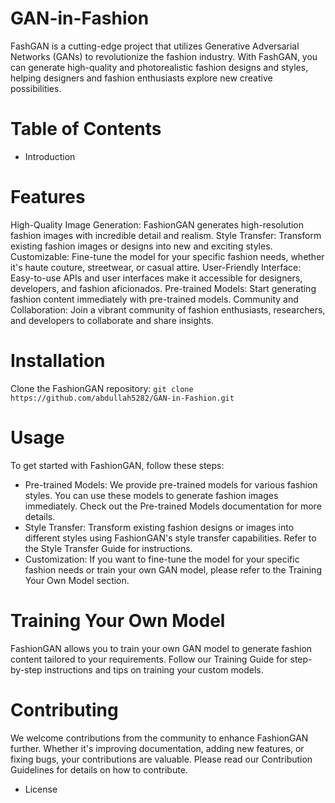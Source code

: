 # GAN-in-Fashion
FashGAN  is a cutting-edge project that utilizes Generative Adversarial Networks (GANs) to revolutionize the fashion industry. With FashGAN, you can generate high-quality and photorealistic fashion designs and styles, helping designers and fashion enthusiasts explore new creative possibilities.
# Table of Contents
* Introduction
# Features
High-Quality Image Generation: FashionGAN generates high-resolution fashion images with incredible detail and realism.
Style Transfer: Transform existing fashion images or designs into new and exciting styles.
Customizable: Fine-tune the model for your specific fashion needs, whether it's haute couture, streetwear, or casual attire.
User-Friendly Interface: Easy-to-use APIs and user interfaces make it accessible for designers, developers, and fashion aficionados.
Pre-trained Models: Start generating fashion content immediately with pre-trained models.
Community and Collaboration: Join a vibrant community of fashion enthusiasts, researchers, and developers to collaborate and share insights.
# Installation
Clone the FashionGAN repository: 
``` git clone https://github.com/abdullah5282/GAN-in-Fashion.git ```
# Usage
To get started with FashionGAN, follow these steps:
* Pre-trained Models: We provide pre-trained models for various fashion styles. You can use these models to generate fashion images immediately. Check out the Pre-trained Models documentation for more details.
* Style Transfer: Transform existing fashion designs or images into different styles using FashionGAN's style transfer capabilities. Refer to the Style Transfer Guide for instructions.
* Customization: If you want to fine-tune the model for your specific fashion needs or train your own GAN model, please refer to the Training Your Own Model section.

# Training Your Own Model
FashionGAN allows you to train your own GAN model to generate fashion content tailored to your requirements. Follow our Training Guide for step-by-step instructions and tips on training your custom models.
# Contributing
We welcome contributions from the community to enhance FashionGAN further. Whether it's improving documentation, adding new features, or fixing bugs, your contributions are valuable. Please read our Contribution Guidelines for details on how to contribute.
* License
